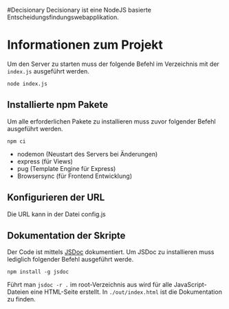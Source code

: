 #Decisionary
Decisionary ist eine NodeJS basierte Entscheidungsfindungswebapplikation.

# Informationen zum Projekt

Um den Server zu starten muss der folgende Befehl im Verzeichnis mit der `index.js` ausgeführt werden.
```
node index.js
```

## Installierte npm Pakete

Um alle erforderlichen Pakete zu installieren muss zuvor folgender Befehl ausgeführt werden.
```
npm ci
```

- nodemon (Neustart des Servers bei Änderungen)
- express (für Views)
- pug (Template Engine für Express)
- Browsersync (für Frontend Entwicklung)

## Konfigurieren der URL
Die URL kann in der Datei config.js

## Dokumentation der Skripte

Der Code ist mittels [JSDoc](https://jsdoc.app/) dokumentiert. Um JSDoc zu installieren muss lediglich folgender Befehl ausgeführt werde.
```
npm install -g jsdoc
```
Führt man `jsdoc -r .` im root-Verzeichnis aus wird für alle JavaScript-Dateien eine HTML-Seite erstellt. In `./out/index.html` ist die Dokumentation zu finden.
